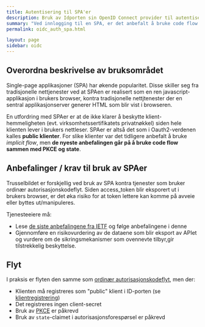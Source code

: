 ```yaml
---
title: Autentisering til SPA'er
description: Bruk av Idporten sin OpenID Connect provider til autentisering til Single  Page Applikasjoner
summary: "Ved innlogging til en SPA, er det anbefalt å bruke code flow med PKCE og state"
permalink: oidc_auth_spa.html

layout: page
sidebar: oidc
---
```


## Overordna beskrivelse av bruksområdet

Single-page applikasjoner (SPA) har økende popularitet. Disse skiller seg fra tradisjonelle nettjenester ved at SPAen er realisert som en ren javascript-applikasjon i brukers browser, kontra tradisjonelle nettjtenester der en sentral applikasjonserver generer HTML som blir vist i browseren.

En utfordring med SPAer er at de ikke klarer å beskytte klient-hemmeligheten (evt. virksomhetssertifikatets privatnøkkel) siden hele klienten lever i brukers nettleser. SPAer er altså det som i Oauth2-verdenen kalles **public klienter**. For slike klienter var det tidligere anbefalt å bruke _implicit flow_, men **de nyeste anbefalingen går på å bruke code flow sammen med PKCE og state**.


## Anbefalinger / krav til bruk av SPAer

Trusselbildet er forskjellig ved bruk av SPA  kontra tjenester som bruker ordinær autorisasjonskodeflyt.  Siden access_token blir eksporert ut i brukers browser, er det øka risiko for at token lettere kan komme på avveie eller byttes ut/manipuleres.

Tjenesteeiere må:
 * Lese [de siste anbefalingene fra IETF](https://tools.ietf.org/html/draft-ietf-oauth-browser-based-apps-00) og følge anbefalingene i denne
 * Gjennomføre en risikovurdering av de dataene som blir eksport av APIet og vurdere om de sikringsmekanismer som ovennevte tilbyr,gir tilstrekkelig beskyttelse.

## Flyt

I praksis er flyten den samme som [ordinær autorisasjonskodeflyt](oidc_auth_codeflow.html), men der:

- Klienten må registreres som "public" klient i ID-porten (se [klientregistrering](oidc_func_clientreg.html))
- Det registreres ingen client-secret
- Bruk av [PKCE](oidc_func_pkce.html) er påkrevd
- Bruk av `state`-claimet i autorisasjonsforespørsel er påkrevd
